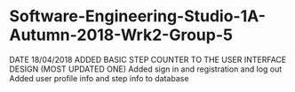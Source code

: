 # Software-Engineering-Studio-1A-Autumn-2018-Wrk2-Group-5
DATE 18/04/2018
ADDED BASIC STEP COUNTER TO THE USER INTERFACE DESIGN (MOST UPDATED ONE) 
Added sign in and registration and log out
Added user profile info and step info to database
